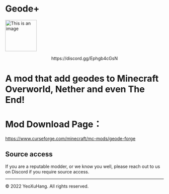 # Geode+

<img alt="This is an image" height="100" src="https://github.com/YeoXuHang/Geode/blob/master/src/main/resources/logo.png" width="100"/>

<p align="center">https://discord.gg/Ephgb4cGsN</p>

# A mod that add geodes to Minecraft Overworld, Nether and even The End!


# Mod Download Page：
https://www.curseforge.com/minecraft/mc-mods/geode-forge






## Source access

If you are a reputable modder, or we know you well, please reach out to us on Discord if you require source access.

-----------------

© 2022 YeoXuHang. All rights reserved.